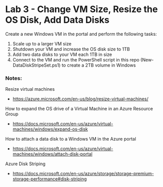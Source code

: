 # Lab 3 - Change VM Size, Resize the OS Disk, Add Data Disks

Create a new Windows VM in the portal and perform the following tasks:

1. Scale up to a larger VM size
2. Shutdown your VM and increase the OS disk size to 1TB
3. Add two data disks to your VM each 1TB in size
4. Connect to the VM and run the PowerShell script in this repo (New-DataDiskStripeSet.ps1) to create a 2TB volume in Windows

### Notes:

Resize virtual machines
* https://azure.microsoft.com/en-us/blog/resize-virtual-machines/

How to expand the OS drive of a Virtual Machine in an Azure Resource Group
* https://docs.microsoft.com/en-us/azure/virtual-machines/windows/expand-os-disk

How to attach a data disk to a Windows VM in the Azure portal
* https://docs.microsoft.com/en-us/azure/virtual-machines/windows/attach-disk-portal

Azure Disk Striping
* https://docs.microsoft.com/en-us/azure/storage/storage-premium-storage-performance#disk-striping